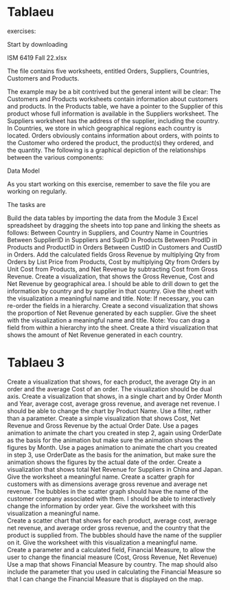 # Tablaeu
exercises:



Start by downloading

ISM 6419 Fall 22.xlsx

The file contains five worksheets, entitled Orders, Suppliers, Countries, Customers and Products.

The example may be a bit contrived but the general intent will be clear: The Customers and Products worksheets contain information about customers and products.  In the Products table, we have a pointer to the Supplier of this product whose full information is available in the Suppliers worksheet.  The Suppliers worksheet has the address of the supplier, including the country.  In Countries, we store in which geographical regions each country is located.  Orders obviously contains information about orders, with points to the Customer who ordered the product, the product(s) they ordered, and the quantity.  The following is a graphical depiction of the relationships between the various components:

Data Model

As you start working on this exercise, remember to save the file you are working on regularly.

The tasks are 

Build the data tables by importing the data from the Module 3 Excel spreadsheet by dragging the sheets into top pane and linking the sheets as follows:
Between Country in Suppliers, and Country Name in Countries
Between SupplierID in Suppliers and SupID in Products
Between ProdID in Products and ProductID in Orders
Between CustID in Customers and CustID in Orders.
Add the calculated fields Gross Revenue by multiplying Qty from Orders  by List Price from Products, Cost by multiplying Qty from Orders by Unit Cost from Products, and Net Revenue by subtracting Cost from Gross Revenue.
Create a visualization, that shows the Gross Revenue, Cost and Net Revenue by geographical area.  I should be able to drill down to get the information by country and by supplier in that country.  Give the sheet with the visualization a meaningful name and title.  Note: If necessary, you can re-order the fields in a hierarchy.
Create a second visualization that shows the proportion of Net Revenue generated by each supplier.  Give the sheet with the visualization a meaningful name and title.  Note: You can drag a field from within a hierarchy into the sheet.
Create a third visualization that shows the amount of Net Revenue generated in each country.







# Tablaeu 3

Create a visualization that shows, for each product, the average Qty in an order and the average Cost of an order.  The visualization should be dual axis.
Create a visualization that shows, in a single chart and by Order Month and Year, average cost, average gross revenue, and average net revenue.  I should be able to change the chart by Product Name.  Use a filter, rather than a parameter.
Create a simple visualization that shows Cost, Net Revenue and Gross Revenue by the actual Order Date.
Use a pages animation to animate the chart you created in step 2, again using OrderDate as the basis for the animation but make sure the animation shows the figures by Month. 
Use a pages animation to animate the chart you created in step 3, use OrderDate as the basis for the animation, but make sure the animation shows the figures by the actual date of the order. 
Create a visualization that shows total Net Revenue for Suppliers in China and Japan.  Give the worksheet a meaningful name.
Create a scatter graph for customers with as dimensions average gross revenue and average net revenue.  The bubbles in the scatter graph should have the name of the customer company associated with them.  I should be able to interactively change the information by order year.  Give the worksheet with this visualization a meaningful name.  
Create a scatter chart that shows for each product, average cost, average net revenue, and average order gross revenue, and the country that the product is supplied from.  The bubbles should have the name of the supplier on it.  Give the worksheet with this visualization a meaningful name.  
Create a parameter and a calculated field, Financial Measure, to allow the user to change the financial measure (Cost, Gross Revenue, Net Revenue)
Use a map that shows Financial Measure by country.  The map should also include the parameter that you used in calculating the Financial Measure so that I can change the Financial Measure that is displayed on the map.

